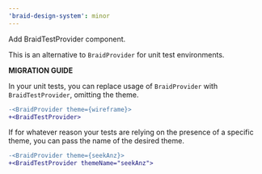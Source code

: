 ```yaml
---
'braid-design-system': minor
---
```


Add BraidTestProvider component.

This is an alternative to `BraidProvider` for unit test environments.

**MIGRATION GUIDE**

In your unit tests, you can replace usage of `BraidProvider` with `BraidTestProvider`, omitting the theme.

```diff
-<BraidProvider theme={wireframe}>
+<BraidTestProvider>
```

If for whatever reason your tests are relying on the presence of a specific theme, you can pass the name of the desired theme.

```diff
-<BraidProvider theme={seekAnz}>
+<BraidTestProvider themeName="seekAnz">
```
